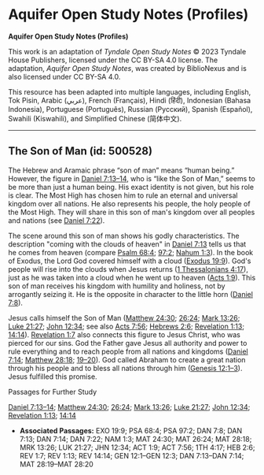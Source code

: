 # Aquifer Open Study Notes (Profiles)

**Aquifer Open Study Notes (Profiles)**

This work is an adaptation of *Tyndale Open Study Notes* © 2023 Tyndale House Publishers, licensed under the CC BY\-SA 4\.0 license. The adaptation, *Aquifer Open Study Notes*, was created by BiblioNexus and is also licensed under CC BY\-SA 4\.0\.

This resource has been adapted into multiple languages, including English, Tok Pisin, Arabic (عربي), French (Français), Hindi (हिंदी), Indonesian (Bahasa Indonesia), Portuguese (Português), Russian (Русский), Spanish (Español), Swahili (Kiswahili), and Simplified Chinese (简体中文).



--------------------------------

## The Son of Man (id: 500528)

The Hebrew and Aramaic phrase “son of man” means “human being.” However, the figure in [Daniel 7:13–14](https://ref.ly/Dan7:13-Dan7:14), who is “like the Son of Man,” seems to be more than just a human being. His exact identity is not given, but his role is clear. The Most High has chosen him to rule an eternal and universal kingdom over all nations. He also represents his people, the holy people of the Most High. They will share in this son of man's kingdom over all peoples and nations (see [Daniel 7:22](https://ref.ly/Dan7:22)).

The scene around this son of man shows his godly characteristics. The description "coming with the clouds of heaven" in [Daniel 7:13](https://ref.ly/Dan7:13) tells us that he comes from heaven (compare [Psalm 68:4](https://ref.ly/Ps68:4); [97:2](https://ref.ly/Ps97:2); [Nahum 1:3](https://ref.ly/Nah1:3)). In the book of Exodus, the Lord God covered himself with a cloud ([Exodus 19:9](https://ref.ly/Exod19:9)). God's people will rise into the clouds when Jesus returns ([1 Thessalonians 4:17](https://ref.ly/1Thess4:17)), just as he was taken into a cloud when he went up to heaven ([Acts 1:9](https://ref.ly/Acts1:9)). This son of man receives his kingdom with humility and holiness, not by arrogantly seizing it. He is the opposite in character to the little horn ([Daniel 7:8](https://ref.ly/Dan7:8)).

Jesus calls himself the Son of Man ([Matthew 24:30](https://ref.ly/Matt24:30); [26:24](https://ref.ly/Matt26:24); [Mark 13:26](https://ref.ly/Mark13:26); [Luke 21:27](https://ref.ly/Luke21:27); [John 12:34](https://ref.ly/John12:34); see also [Acts 7:56](https://ref.ly/Acts7:56); [Hebrews 2:6](https://ref.ly/Heb2:6); [Revelation 1:13](https://ref.ly/Rev1:13); [14:14](https://ref.ly/Rev14:14)). [Revelation 1:7](https://ref.ly/Rev1:7) also connects this figure to Jesus Christ, who was pierced for our sins. God the Father gave Jesus all authority and power to rule everything and to reach people from all nations and kingdoms ([Daniel 7:14](https://ref.ly/Dan7:14); [Matthew 28:18](https://ref.ly/Matt28:18); [19–20](https://ref.ly/Matt28:19-Matt28:20)). God called Abraham to create a great nation through his people and to bless all nations through him ([Genesis 12:1–3](https://ref.ly/Gen12:1-Gen12:3)). Jesus fulfilled this promise.

Passages for Further Study

[Daniel 7:13–14](https://ref.ly/Dan7:13-Dan7:14); [Matthew 24:30](https://ref.ly/Matt24:30); [26:24](https://ref.ly/Matt26:24); [Mark 13:26](https://ref.ly/Mark13:26); [Luke 21:27](https://ref.ly/Luke21:27); [John 12:34](https://ref.ly/John12:34); [Revelation 1:13](https://ref.ly/Rev1:13); [14:14](https://ref.ly/Rev14:14)

* **Associated Passages:** EXO 19:9; PSA 68:4; PSA 97:2; DAN 7:8; DAN 7:13; DAN 7:14; DAN 7:22; NAM 1:3; MAT 24:30; MAT 26:24; MAT 28:18; MRK 13:26; LUK 21:27; JHN 12:34; ACT 1:9; ACT 7:56; 1TH 4:17; HEB 2:6; REV 1:7; REV 1:13; REV 14:14; GEN 12:1–GEN 12:3; DAN 7:13–DAN 7:14; MAT 28:19–MAT 28:20

